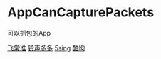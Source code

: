 # AppCanCapturePackets
可以抓包的App

[飞常准](https://itunes.apple.com/cn/app/fei-chang-zhun-mai-ji-piao/id498818574?mt=8)
[铃声多多](https://itunes.apple.com/cn/app/ling-sheng-duo-duo-shou-ji/id801599025?mt=8)
[5sing](https://itunes.apple.com/mo/app/5sing-yin-le/id473613148?l=zh&mt=8)
[酷狗](https://itunes.apple.com/cn/app/ku-gou-yin-le/id472208016?mt=8)
